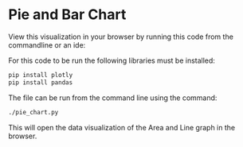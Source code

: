 # Pie and Bar Chart

View this visualization in your browser by running this code from the commandline or an ide:

For this code to be run the following libraries must be installed:

~~~sh
pip install plotly
pip install pandas
~~~

The file can be run from the command line using the command:

~~~sh
./pie_chart.py
~~~

This will open the data visualization of the Area and Line graph in the browser.